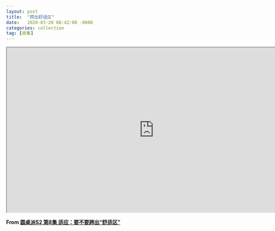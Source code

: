 ```yaml
---
layout: post
title:  "跨出舒适区"
date:   2020-03-20 08:42:00 -0800
categories: collection
tag: [收集]
---
```


<iframe src="https://drive.google.com/file/d/13nfkUJMnmD3lbcksZLaBbNqPnP-hhrom/preview" width="800" height="450"></iframe>

<br />

**From [圆桌派S2 第8集 适应：要不要跨出“舒适区”](https://www.youtube.com/watch?v=gg9_ETxIcK4)**